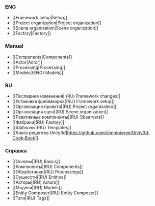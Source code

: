 ### ENG

- [[Framework setup|Setup]]
- [[Project organization|Project organization]]
- [[Scene organization|Scene organization]]
- [[Factory|Factory]]
### Manual

- [[Components|Components]]
- [[Actor|Actor]]
- [[Processing|Processing]]
- [[Models|(ENG) Models]]

### RU
- [[Последние изменения| (RU) Framework changes]]
- [[Установка фреймворка|(RU) Framework setup]]
- [[Организация проекта|(RU) Project organization]]
- [[Организация сцен|(RU) Scene organization]]
- [[Реактивные компоненты|(RU) Observers]]
- [[Фабрики|(RU) Factory]]
- [[Шаблоны|(RU) Templates]]
- [[Книга рецептов Unity3d|https://github.com/dimmpixeye/Unity3d-Cook-Book]]

### Справка

- [[Основы|(RU) Basics]]
- [[Компоненты|(RU) Components]]
- [[Обработчики|(RU) Processings]]
- [[Сущности|(RU) Entities]]
- [[Акторы|(RU) Actors]]
- [[Модели|(RU) Models]]
- [[Entity Composer|(RU) Entity Composer]] 
- [[Тэги|(RU) Tags]] 